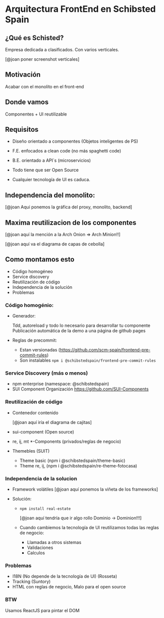 # Arquitectura FrontEnd en Schibsted Spain #

## ¿Qué es Schisted?

Empresa dedicada a clasificados. Con varios verticales.

[@joan poner screenshot verticales]

## Motivación

Acabar con el monolito en el front-end

## Donde vamos

Componentes + UI reutilizable

## Requisitos

* Diseño orientado a componentes (Objetos inteligentes de PS)
* F.E. enfocados a clean code (no más spaghetti code)
* B.E. orientado a API´s (microservicios)

* Todo tiene que ser Open Source
* Cualquier tecnología de UI es caduca.

## Independencia del monolito:

[@joan Aqui ponemos la gráfica del proxy, monolito, backend]

## Maxima reutilizacion de los componentes

[@joan aquí la mención a la Arch Onion => Arch Minion!!]

[@joan aquí va el diagrama de capas de cebolla]

## Como montamos esto

* Código homogéneo
* Service discovery
* Reutilización de código
* Independencia de la solución
* Problemas


### Código homogénio:

* Generador:

	Tdd, autoreload y todo lo necesario para desarrollar tu componente
	Publicación automática de la demo a una página de github pages
	
* Reglas de precommit:

  * Estan versionadas (https://github.com/scm-spain/frontend-pre-commit-rules)
  * Son instalables `npm i @schibstedspain/frontend-pre-commit-rules`

### Service Discovery (más o menos)

* npm enterprise (namespace: @schibstedspain)
* SUI Component Organización https://github.com/SUI-Components

### Reutilización de código

* Contenedor contenido 

	[@joan aquí iría el diagrama de cajitas]
	
* sui-component (Open source)
* re, ij, mt *-Components (privados/reglas de negocio)
* Themebles (SUIT)
  * Theme basic (npm i @schibstedspain/theme-basic)
  * Theme re, ij, (npm i @schibstedspain/re-theme-fotocasa)
  
### Independencia de la solucion

* Framework volátiles
	[@joan aquí ponemos la viñeta de los frameworks]
	
* Solución:
  * `npm install real-estate`
  
	[@joan aquí tendría que ir algo rollo Dominio -> Dominion!!!]
  
  * Cuando cambiemos la tecnología de UI reutilizamos todas las reglas de negocio:
    * Llamadas a otros sistemas
    * Validaciones
    * Calculos
	
  
### Problemas
* I18N (No depende de la tecnología de UI) (Rosseta)
* Tracking (Suntory)
* HTML con reglas de negocio, Malo para el open source

### BTW

Usamos ReactJS para pintar el DOM





